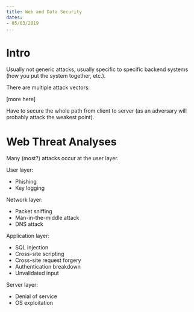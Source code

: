 ```yaml
---
title: Web and Data Security
dates:
- 05/03/2019
...
```


# Intro

Usually not generic attacks, usually specific to specific backend systems (how you put the system together, etc.).

There are multiple attack vectors:

[more here]

Have to secure the whole path from client to server (as an adversary will probably attack the weakest point).

# Web Threat Analyses

Many (most?) attacks occur at the user layer.

User layer:

- Phishing
- Key logging

Network layer:

- Packet sniffing
- Man-in-the-middle attack
- DNS attack

Application layer:

- SQL injection
- Cross-site scripting
- Cross-site request forgery
- Authentication breakdown
- Unvalidated input

Server layer:

- Denial of service
- OS exploitation

